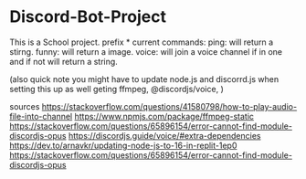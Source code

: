 # Discord-Bot-Project
This is a School project.
 prefix *
current commands: 
ping: will return a stirng. 
funny: will return a image. 
voice: will join a voice channel if in one and if not will return a string. 

(also quick note you might have to update node.js and discorrd.js when setting this up as well geting ffmpeg, @discordjs/voice, ) 


sources 
https://stackoverflow.com/questions/41580798/how-to-play-audio-file-into-channel
https://www.npmjs.com/package/ffmpeg-static
https://stackoverflow.com/questions/65896154/error-cannot-find-module-discordjs-opus
https://discordjs.guide/voice/#extra-dependencies
https://dev.to/arnavkr/updating-node-js-to-16-in-replit-1ep0
https://stackoverflow.com/questions/65896154/error-cannot-find-module-discordjs-opus
